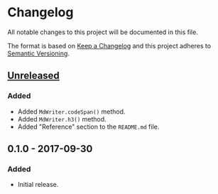 Changelog
=========
All notable changes to this project will be documented in this file.

The format is based on [Keep a Changelog](http://keepachangelog.com/en/1.0.0/)
and this project adheres to [Semantic Versioning](http://semver.org/spec/v2.0.0.html).

[Unreleased]
------------
### Added
- Added `MdWriter.codeSpan()` method.
- Added `MdWriter.h3()` method.
- Added "Reference" section to the `README.md` file.

0.1.0 - 2017-09-30
------------------
### Added
- Initial release.

[Unreleased]: https://github.com/jbenner-radham/node-md-writer/compare/v0.1.0...HEAD

